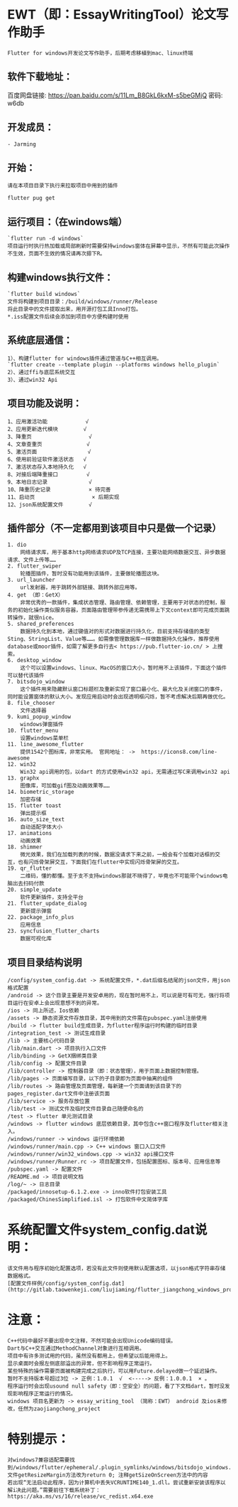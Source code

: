 # EWT（即：EssayWritingTool）论文写作助手

    Flutter for windows开发论文写作助手，后期考虑移植到mac、linux终端

## 软件下载地址：
   百度网盘链接: https://pan.baidu.com/s/11Lm_B8GkL6kxM-s5beGMjQ  密码: w6db

## 开发成员：
    - Jarming

## 开始：
    请在本项目目录下执行来拉取项目中用到的插件
`flutter pug get`

## 运行项目：（在windows端）
    `flutter run -d windows`      
    项目运行时执行热加载或局部刷新时需要保持windows窗体在屏幕中显示，不然有可能此次操作不生效，页面不生效的情况请再次摁下R。

## 构建windows执行文件：
    `flutter build windows` 
    文件将构建到项目目录：/build/windows/runner/Release
    将此目录中的文件提取出来，用开源打包工具Inno打包。 
    *.iss配置文件后续会添加到项目中方便构建时使用

## 系统底层通信：
    1）、构建flutter for windows插件通过管道与C++相互调用。
    `flutter create --template plugin --platforms windows hello_plugin`
    2）、通过ffi与底层系统交互 
    3）、通过win32 Api

## 项目功能及说明：
    1、应用激活功能            √
    2、应用更新迭代模块        √
    3、降重页                  √
    4、文章查重页              √ 
    5、激活页面                √
    6、使用前验证软件激活状态   √
    7、激活状态存入本地持久化   √
    8、对接后端降重接口         √
    9、本地日志记录             √
    10、降重历史记录            × 待完善
    11、启动页                  × 后期实现
    12、json系统配置文件        √

## 插件部分（不一定都用到该项目中只是做一个记录）
    1. dio    
        网络请求库，用于基本http网络请求UDP及TCP连接，主要功能网络数据交互、异步数据请求、文件上传等……
    2. flutter_swiper 
        轮播图插件，暂时没有功能用到该插件，主要做轮播图这块。
    3. url_launcher
        url发射器，用于跳转外部链接、跳转外部应用等。
    4. get （即：GetX）
        非常优秀的一款插件，集成状态管理、路由管理、依赖管理，主要用于对状态的控制，服务的初始化操作类似服务容器，页面路由管理带参传递无需携带上下文context即可完成页面跳转操作，就很nice。
    5. shared_preferences
        数据持久化到本地，通过键值对的形式对数据进行持久化，目前支持存储值的类型Sting、StringList、Value等……。如需像管理数据库一样做数据持久化操作，推荐使用database或moor插件，如需了解更多自行去< https://pub.flutter-io.cn/ > 上搜索。
    6. desktop_window
        这个可以设置windows、linux、MacOS的窗口大小，暂时用不上该插件，下面这个插件可以替代该插件
    7. bitsdojo_window
        这个插件用来隐藏默认窗口标题栏及重新实现了窗口最小化、最大化及关闭窗口的事件，同时能设置窗体的默认大小。发现应用启动时会出现透明框闪烁，暂不考虑解决后期再做优化。
    8. file_chooser
        文件选择器
    9. kumi_popup_window
        windows弹窗插件
    10. flutter_menu
        设置windows菜单栏
    11. line_awesome_flutter
        提供1542个图标库，非常实用。 官网地址： ->  https://icons8.com/line-awesome   
    12. win32
        Win32 api调用的包，以dart 的方式使用win32 api，无需通过写C来调用win32 api
    13. graphx
        图像库，可加载gif图及动画效果等……
    14. biometric_storage
        加密存储
    15. flutter toast
        弹出提示框
    16. auto_size_text
        自动适配字体大小
    17. animations
        动画效果
    18. shimmer
        微光效果，我们在加载列表的时候，数据没请求下来之前，一般会有个加载对话框的交互，也有闪烁骨架屏交互，下面我们在flutter中实现闪烁骨架屏的交互。
    19. qr_flutter
        二维码，懂的都懂。至于支不支持windows那就不晓得了，毕竟也不可能带个windows电脑出去扫码付款
    20. simple_update
        软件更新插件，支持全平台
    21. flutter_update_dialog
        更新提示弹窗
    22. package_info_plus
        应用信息
    23. syncfusion_flutter_charts 
        数据可视化库
        
        
## 项目目录结构说明
    /config/system_config.dat -> 系统配置文件，*.dat后缀名结尾的json文件，用json格式配置
    /android -> 这个目录主要是开发安卓用的，现在暂时用不上，可以说是可有可无，强行将项目运行在安卓上会出现意想不到的异常。
    /ios -> 同上所述，Ios依赖
    /assets -> 静态资源文件存放目录，其中用到的文件需在pubspec.yaml注册使用
    /build -> flutter build生成目录，为flutter程序运行时构建的临时目录
    /integration_test -> 测试生成目录
    /lib -> 主要核心代码目录
    /lib/main.dart -> 项目执行入口文件
    /lib/binding -> GetX捆绑类目录
    /lib/config -> 配置文件目录
    /lib/controller -> 控制器目录（即：状态管理），用于页面上数据控制管理。
    /lib/pages -> 页面编写目录，以下的子目录即为页面中抽离的组件
    /lib/routes -> 路由管理及页面管理，每新建一个页面请到该目录下的pages_register.dart文件中注册该页面
    /lib/service -> 服务存放位置
    /lib/test -> 测试文件及临时文件目录自己随便命名的
    /test -> flutter 单元测试目录
    /windows -> flutter windows 底层依赖目录，其中包含c++窗口程序及flutter相关注入。
    /windows/runner -> windows 运行环境依赖
    /windows/runner/main.cpp -> C++ windows 窗口入口文件
    /windows/runner/win32_windows.cpp -> win32 api接口文件
    /windows/runner/Runner.rc -> 项目配置文件，包括配置图标、版本号、应用信息等
    /pubspec.yaml -> 配置文件
    /README.md -> 项目说明文档
    /log/~ -> 日志目录
    /packaged/innosetup-6.1.2.exe -> inno软件打包安装工具
    /packaged/ChinesSimplified.isl -> 打包软件中文简体字库
    
# 系统配置文件system_config.dat说明：
    该文件用与程序初始化配置选项，若没有此文件则使用默认配置选项，以json格式字符串存储数据格式。
    [配置文件样例/config/system_config.dat](http://gitlab.taowenkeji.com/liujiaming/flutter_jiangchong_windows_project/blob/master/config/system_config.dat)
    
# 注意：
    C++代码中最好不要出现中文注释，不然可能会出现Unicode编码错误。
    Dart与C++交互通过MethodChannel对象进行互相调用。
    项目中有许多测试用的代码，虽然没有都用上，但希望以后能用得上。
    显示桌面时会报左侧底部溢出的异常，但不影响程序正常运行。
    某些特殊的操作需要页面被构建完成之后执行，可以用Future.delayed做一个延迟操作。
    暂时不支持版本号超过3位 -> 正例：1.0.1  √  <-----> 反例：1.0.0.1  × 。
    程序运行时会出现usound null safety（即：空安全）的问题，看了下文档dart，暂时没发现影响程序正常运行的情况。
    windows 项目名更新为 -> essay_writing_tool （简称：EWT） android 及ios未修改，任然为zaojiangchong_project
   
# 特别提示：
    对windows7兼容适配需要找到/windows/flutter/ephemeral/.plugin_symlinks/windows/bitsdojo_windows.cpp 文件getResizeMargin方法改为return 0; 注释getSizeOnScreen方法中的内容
    若出现“无法启动此程序，因为计算机中丢失VCRUNTIME140_1.dll。尝试重新安装该程序以解i决此问题。”需要前往下载系统补丁：https://aka.ms/vs/16/release/vc_redist.x64.exe
